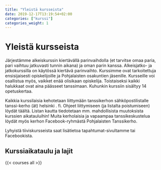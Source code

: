 ```yaml
---
title: "Yleistä kursseista"
date: 2019-12-17T13:19:54+02:00
categories: ["kurssi"]
categories_weight: 1
---
```

# Yleistä kursseista
Järjestämme alkeiskurssin kiertävällä parinvaihdolla (et tarvitse omaa paria, pari vaihtuu jatkuvasti tunnin aikana) ja oman parin kanssa. Alkeisjatko- ja jatkokurssilla on käytössä kiertävä parinvaihto. Kurssimme ovat tarkoitettuja ensisijaisesti opiskelijoille ja Pohjalaisten osakuntien jäsenille. Kursseille voi osallistua myös, vaikket enää olisikaan opiskelija. Toistaiseksi kaikki halukkaat ovat aina päässeet tanssimaan. Kuhunkin kurssiin sisältyy 14 opetuskertaa.

Kaikkia kurssilaisia kehotetaan liittymään tanssikerhon sähköpostilistalle tanssi-kerho (ät) helsinki . fi. Ohjeet liittymiseen (ja listalta poistumiseen) löydät täältä. Listan kautta tiedotetaan mm. mahdollisista muutoksista kurssien aikatauluihin! Muita kerholaisia ja vapaampaa tanssikeskustelua löydät myös kerhon Facebook-ryhmästä Pohjalaisten Tanssikerho.

Lyhyistä tiiviskursseista saat lisätietoa tapahtumat-sivultamme tai Facebookista.

## Kurssiaikataulu ja lajit
{{< courses all >}}
